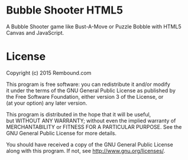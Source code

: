 # Bubble Shooter HTML5
A Bubble Shooter game like Bust-A-Move or Puzzle Bobble with HTML5 Canvas and JavaScript.

# License
Copyright (c) 2015 Rembound.com

This program is free software: you can redistribute it and/or modify  
it under the terms of the GNU General Public License as published by  
the Free Software Foundation, either version 3 of the License, or  
(at your option) any later version.

This program is distributed in the hope that it will be useful,  
but WITHOUT ANY WARRANTY; without even the implied warranty of  
MERCHANTABILITY or FITNESS FOR A PARTICULAR PURPOSE.  See the  
GNU General Public License for more details.  

You should have received a copy of the GNU General Public License  
along with this program.  If not, see http://www.gnu.org/licenses/.